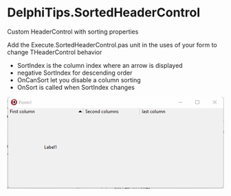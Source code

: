 # DelphiTips.SortedHeaderControl
Custom HeaderControl with sorting properties

  Add the Execute.SortedHeaderControl.pas unit in the uses of your form to change THeaderControl behavior

  - SortIndex is the column index where an arrow is displayed
  - negative SortIndex for descending order
  - OnCanSort let you disable a column sorting
  - OnSort is called when SortIndex changes

![demo](demo.gif)